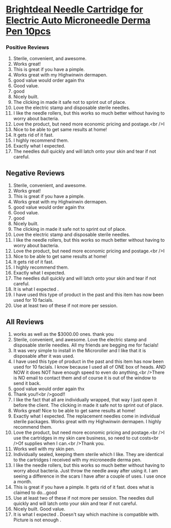 # [Brightdeal Needle Cartridge for Electric Auto Microneedle Derma Pen 10pcs](https://products.checkmycream.com/products/Brightdeal-Needle-Cartridge-for-Electric-Auto-Microneedle-Derma-Pen-10pcs.html)

### Positive Reviews

<ol>
      <li>Sterile, convenient, and awesome.</li>
      <li>Works great!  </li>
      <li>This is great if you have a pimple.  </li>
      <li>Works great with my Highwinwin dermapen.</li>
      <li>good value would order again thx</li>
      <li>Good value.</li>
      <li>good</li>
      <li>Nicely built.</li>
      <li>The clicking in made it safe not to sprint out of place.</li>
      <li>Love the electric stamp and disposable sterile needles.</li>
      <li>I like the needle rollers, but this works so much better without having to worry about bacteria.</li>
      <li>Love the product, but need more economic pricing and postage.&lt;br /&gt;I</li>
      <li>Nice to be able to get same results at home!</li>
      <li>It gets rid of it fast.  </li>
      <li>I highly recommend them.</li>
      <li>Exactly what I expected.</li>
      <li>The needles dull quickly and will latch onto your skin and tear if not careful.</li>
</ol>


<h2>Negative Reviews</h2>
<ol>
<li> Sterile, convenient, and awesome.</li>
<li> Works great!  </li>
<li> This is great if you have a pimple.  </li>
<li> Works great with my Highwinwin dermapen.</li>
<li> good value would order again thx</li>
<li> Good value.</li>
<li> good</li>
<li> Nicely built.</li>
<li> The clicking in made it safe not to sprint out of place.</li>
<li> Love the electric stamp and disposable sterile needles.</li>
<li> I like the needle rollers, but this works so much better without having to worry about bacteria.</li>
<li> Love the product, but need more economic pricing and postage.&lt;br /&gt;I</li>
<li> Nice to be able to get same results at home!</li>
<li> It gets rid of it fast.  </li>
<li> I highly recommend them.</li>
<li> Exactly what I expected.</li>
<li> The needles dull quickly and will latch onto your skin and tear if not careful.</li>
<li> It is what I expected .</li>
<li> I have used this type of product in the past and this item has now been used for 10 facials.  </li>
<li> Use at least two of these if not more per session.</li>
</ol>

<h2>All Reviews</h2>

<ol>
    <li> works as well as the $3000.00 ones. thank you</li>
    <li> Sterile, convenient, and awesome. Love the electric stamp and disposable sterile needles. All my friends are begging me for facials!</li>
    <li> It was very simple to install in the Microroller and I like that it is disposable after it was used.</li>
    <li> I have used this type of product in the past and this item has now been used for 10 facials.  I know because I used all of ONE box of heads.  AND NOW it does NOT have enough speed to even do anything,&lt;br /&gt;There is NO email to contact them and of course it is out of the window to send it back.</li>
    <li> good value would order again thx</li>
    <li> Thank you!!&lt;br /&gt;good!!</li>
    <li> I like the fact that all are individually wrapped, that way I just open it before the client. The clicking in made it safe not to sprint out of place.</li>
    <li> Works great!  Nice to be able to get same results at home!</li>
    <li> Exactly what I expected. The replacement needles come in individual sterile packages. Works great with my Highwinwin dermapen. I highly recommend them.</li>
    <li> Love the product, but need more economic pricing and postage.&lt;br /&gt;I use the cartridges in my skin care business, so need to cut costs&lt;br /&gt;Of supplies when I can.&lt;br /&gt;Thank you.</li>
    <li> Works well with my skin pen.</li>
    <li> Individually sealed, keeping them sterile which I like.  They are identical to the cartridges I received with my microneedle derma pen.</li>
    <li> I like the needle rollers, but this works so much better without having to worry about bacteria. Just throw the needle away after using it. I am seeing a difference in the scars I have after a couple of uses. I use once a month.</li>
    <li> This is great if you have a pimple.  It gets rid of it fast.  does what is claimed to do...good</li>
    <li> Use at least two of these if not more per session. The needles dull quickly and will latch onto your skin and tear if not careful.</li>
    <li> Nicely built. Good value.</li>
    <li> It is what I expected . Doesn&#x27;t say which machine is compatible with. Picture  is not enough .</li>
</ol>





